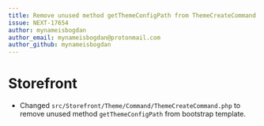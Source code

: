 ```yaml
---
title: Remove unused method getThemeConfigPath from ThemeCreateCommand::getBootstrapTemplate()
issue: NEXT-17654
author: mynameisbogdan
author_email: mynameisbogdan@protonmail.com
author_github: mynameisbogdan
---
```

# Storefront
* Changed `src/Storefront/Theme/Command/ThemeCreateCommand.php` to remove unused method `getThemeConfigPath` from bootstrap template.
